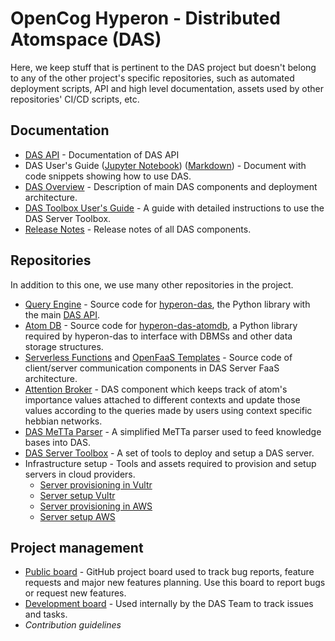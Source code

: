 # OpenCog Hyperon - Distributed Atomspace (DAS)

Here, we keep stuff that is pertinent to the DAS project but doesn't belong to
any of the other project's specific repositories, such as automated deployment
scripts, API and high level documentation, assets used by other repositories'
CI/CD scripts, etc.

## Documentation

* [DAS API](https://singnet.github.io/das-query-engine/api/DAS/) - Documentation of DAS API
* DAS User's Guide ([Jupyter Notebook](notebooks/das-users-guide.ipynb)) ([Markdown](docs/das-users-guide.md)) - Document with code snippets showing how to use DAS.
* [DAS Overview](docs/das-overview.md) - Description of main DAS components and deployment architecture.
* [DAS Toolbox User's Guide](https://github.com/singnet/das-toolbox) - A guide with detailed instructions to use the DAS Server Toolbox.
* [Release Notes](docs/release-notes.md) - Release notes of all DAS components.

## Repositories

In addition to this one, we use many other repositories in the project.

* [Query Engine](https://github.com/singnet/das-query-engine) - Source code for [hyperon-das](https://pypi.org/project/hyperon-das/), the Python library with the main [DAS API](https://singnet.github.io/das-query-engine/api/das/).
* [Atom DB](https://github.com/singnet/das-atom-db) - Source code for [hyperon-das-atomdb](https://pypi.org/project/hyperon-das-atomdb/), a Python library required by hyperon-das to interface with DBMSs and other data storage structures.
* [Serverless Functions](https://github.com/singnet/das-serverless-functions) and [OpenFaaS Templates](https://github.com/singnet/das-toolbox) - Source code of client/server communication components in DAS Server FaaS architecture.
* [Attention Broker](https://github.com/singnet/das-attention-broker) - DAS component which keeps track of atom's importance values attached to different contexts and update those values according to the queries made by users using context specific hebbian networks.
* [DAS MeTTa Parser](https://github.com/singnet/das-metta-parser) - A simplified MeTTa parser used to feed knowledge bases into DAS.
* [DAS Server Toolbox](https://github.com/singnet/das-toolbox) - A set of tools to deploy and setup a DAS server.
* Infrastructure setup - Tools and assets required to provision and setup servers in cloud providers.
    * [Server provisioning in Vultr](https://github.com/singnet/das-pre-infra-vultr)
    * [Server setup Vultr](https://github.com/singnet/das-infra-stack-vultr)
    * [Server provisioning in AWS](https://github.com/singnet/das-pre-infra-aws)
    * [Server setup AWS](https://github.com/singnet/das-infra-stack-aws)

## Project management

* [Public board](https://github.com/orgs/singnet/projects/7) - GitHub project board used to track bug reports, feature requests and major new features planning. Use this board to report bugs or request new features.
* [Development board](https://github.com/orgs/singnet/projects/6/views/1) - Used internally by the DAS Team to track issues and tasks.
* _Contribution guidelines_
